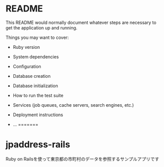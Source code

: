 # README

This README would normally document whatever steps are necessary to get the
application up and running.

Things you may want to cover:

* Ruby version

* System dependencies

* Configuration

* Database creation

* Database initialization

* How to run the test suite

* Services (job queues, cache servers, search engines, etc.)

* Deployment instructions

* ...
=======
# jpaddress-rails
Ruby on Railsを使って東京都の市町村のデータを参照するサンプルアプリです
